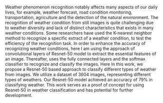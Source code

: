 Weather phenomenon recognition notably affects many aspects of our daily lives, for example,
weather forecast, road condition monitoring, transportation, agriculture and the detection of the
natural environment. The recognition of weather condition from still images is quite challenging due
to weather diversity and lack of distinct characteristics that exists in many weather conditions. Some
researchers have used the K-nearest neighbor method to recognize a specific extract of a weather
condition, to test the efficiency of the recognition task. In order to enhance the accuracy of recognizing
weather conditions, here I am using the approach of convolutional layers of Resnet-50 model to
extract the essential features of an image. Thereafter, uses the fully connected layers and the softmax
classifier to recognize and classify the images.
Here In this work, we propose a Resnet-50 based approach to classify different types of weather from
images. We utilize a dataset of 3604 images, representing different types of weathers. Our Resnet-50
model achieved an accuracy of 79% in classifying weather. This work serves as a proof of concept
for using Resnet-50 in weather classification and has potential for further development.
